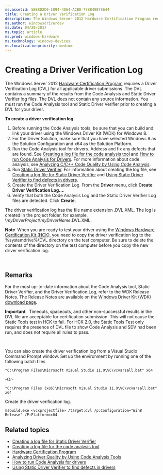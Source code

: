 ```yaml
---
ms.assetid: 5EB802D0-1894-4D64-ACB0-77B848B7E644
title: Creating a Driver Verification Log
description: The Windows Server 2012 Hardware Certification Program requires a Driver Verification Log (DVL) for all applicable driver submissions.
ms.author: windowsdriverdev
ms.date: 04/20/2017
ms.topic: article
ms.prod: windows-hardware
ms.technology: windows-devices
ms.localizationpriority: medium
---
```


# Creating a Driver Verification Log

The Windows Server 2012 [Hardware Certification Program](http://go.microsoft.com/fwlink/p/?linkid=227016) requires a Driver Verification Log (DVL) for all applicable driver submissions. The DVL contains a summary of the results from the Code Analysis and Static Driver Verifier log files. The DVL does not contain any source information. You must run the Code Analysis tool and Static Driver Verifier prior to creating a DVL for your driver.

**To create a driver verification log**

1.  Before running the Code Analysis tools, be sure that you can build and link your driver using the Windows Driver Kit (WDK) for Windows 8.
2.  For the Driver Solution, make sure that you have selected Windows 8 as the Solution Configuration and x64 as the Solution Platform.
3.  Run the Code Analysis tool for drivers. Address and fix any defects that are found. See [Creating a log file for the code analysis tool](creating-a-log-file-for-the-code-analysis-tool.md) and [How to run Code Analysis for Drivers](https://msdn.microsoft.com/en-us/Library/Windows/Hardware/Hh454219). For more information about code analysis, see [Analyzing C/C++ Code Quality by Using Code Analysis](http://go.microsoft.com/fwlink/p/?linkid=226836).
4.  Run [Static Driver Verifier](https://msdn.microsoft.com/en-us/Library/Windows/Hardware/Ff552808). For information about creating the log file, see [Creating a log file for Static Driver Verifier](creating-a-log-file-for-static-driver-verifier.md) and [Using Static Driver Verifier to find defects in drivers](https://msdn.microsoft.com/en-us/Library/Windows/Hardware/Hh454281).
5.  Create the Driver Verification Log. From the **Driver** menu, click **Create Driver Verification Log...**.
6.  Verify that both the Code Analysis Log and the Static Driver Verifier Log files are detected. Click **Create**.

The driver verification log has the file name extension .DVL.XML. The log is created in the project folder, for example, \\*myDriverProject*\\*myDriverName*.DVL.XML.

**Note**  When you are ready to test your driver using the [Windows Hardware Certification Kit (HCK)](http://go.microsoft.com/fwlink/p/?linkid=254893), you need to copy the driver verification log to the %systemdrive%\\DVL directory on the test computer. Be sure to delete the contents of the directory on the test computer before you copy the new driver verification log.

 

## <span id="Remarks"></span><span id="remarks"></span><span id="REMARKS"></span>Remarks


For the most up-to-date information about the Code Analysis tool, Static Driver Verifier, and the Driver Verification Log, refer to the WDK Release Notes. The Release Notes are available on the [Windows Driver Kit (WDK) download page](http://go.microsoft.com/fwlink/p/?linkid=254897).

**Important**   Timeouts, spaceouts, and other non-successful results in the DVL file are acceptable for certification submission. This will not cause the Static Tools test in HCK to fail. For HCK 2.0, the Static Tools Test only requires the presence of DVL file to show Code Analysis and SDV had been run, and does not require all rules to pass.

 

You can also create the driver verification log from a Visual Studio Command Prompt window. Set up the environment by running one of the following batch files.

```
"C:\Program Files\Microsoft Visual Studio 11.0\VC\vcvarsall.bat" x64
```

-Or-

```
"C:\Program Files (x86)\Microsoft Visual Studio 11.0\VC\vcvarsall.bat" x64
```

Create the driver verification log.

```
msbuild.exe <vcxprojectfile> /target:dvl /p:Configuration="Win8 Release" /P:Platform=x64
```

## <span id="related_topics"></span>Related topics


* [Creating a log file for Static Driver Verifier](creating-a-log-file-for-static-driver-verifier.md)
* [Creating a log file for the code analysis tool](creating-a-log-file-for-the-code-analysis-tool.md)
* [Hardware Certification Program](http://go.microsoft.com/fwlink/p/?linkid=227016)
* [Analyzing Driver Quality by Using Code Analysis Tools](analyzing-driver-quality-by-using-code-analysis-tools.md)
* [How to run Code Analysis for drivers](https://msdn.microsoft.com/en-us/Library/Windows/Hardware/Hh454219)
* [Using Static Driver Verifier to find defects in drivers](https://msdn.microsoft.com/en-us/Library/Windows/Hardware/Hh454281)
 

 






